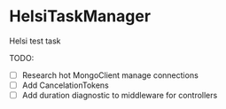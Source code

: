 # HelsiTaskManager
Helsi test task

TODO:

- [ ] Research hot MongoClient manage connections
- [ ] Add CancelationTokens
- [ ] Add duration diagnostic to middleware for controllers
